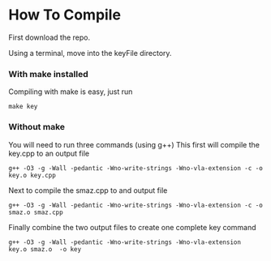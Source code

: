 # How To Compile
First download the repo.

Using a terminal, move into the keyFile directory.

### With make installed
Compiling with make is easy, just run 

`make key`

### Without make
You will need to run three commands (using g++) 
This first will compile the key.cpp to an output file

`g++ -O3 -g -Wall -pedantic -Wno-write-strings -Wno-vla-extension -c -o key.o key.cpp`

Next to compile the smaz.cpp to and output file

`g++ -O3 -g -Wall -pedantic -Wno-write-strings -Wno-vla-extension -c -o smaz.o smaz.cpp`

Finally combine the two output files to create one complete key command

`g++ -O3 -g -Wall -pedantic -Wno-write-strings -Wno-vla-extension  key.o smaz.o  -o key`
